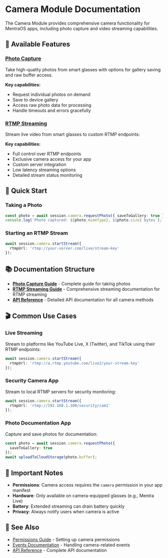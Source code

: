 # Camera Module Documentation

The Camera Module provides comprehensive camera functionality for MentraOS apps, including photo capture and video streaming capabilities.

## 📸 Available Features

### [Photo Capture](./photo-capture.md)
Take high-quality photos from smart glasses with options for gallery saving and raw buffer access.

**Key capabilities:**
- Request individual photos on demand
- Save to device gallery
- Access raw photo data for processing
- Handle timeouts and errors gracefully

### [RTMP Streaming](./rtmp-streaming.md)
Stream live video from smart glasses to custom RTMP endpoints:

**Key capabilities:**
- Full control over RTMP endpoints
- Exclusive camera access for your app
- Custom server integration
- Low latency streaming options
- Detailed stream status monitoring

## 🎯 Quick Start

### Taking a Photo
```typescript
const photo = await session.camera.requestPhoto({ saveToGallery: true });
console.log(`Photo captured: ${photo.mimeType}, ${photo.size} bytes`);
```

### Starting an RTMP Stream
```typescript
await session.camera.startStream({
  rtmpUrl: 'rtmp://your-server.com/live/stream-key'
});
```

## 📚 Documentation Structure

- **[Photo Capture Guide](./photo-capture.md)** - Complete guide for taking photos
- **[RTMP Streaming Guide](./rtmp-streaming.md)** - Comprehensive streaming documentation for RTMP streaming
- **[API Reference](/reference/managers/camera)** - Detailed API documentation for all camera methods

## 🎬 Common Use Cases

### Live Streaming
Stream to platforms like YouTube Live, X (Twitter), and TikTok using their RTMP endpoints:
```typescript
await session.camera.startStream({
  rtmpUrl: 'rtmp://a.rtmp.youtube.com/live2/your-stream-key'
});
```

### Security Camera App
Stream to local RTMP servers for security monitoring:
```typescript
await session.camera.startStream({
  rtmpUrl: 'rtmp://192.168.1.100/security/cam1'
});
```

### Photo Documentation App
Capture and save photos for documentation:
```typescript
const photo = await session.camera.requestPhoto({
  saveToGallery: true
});
await uploadToCloudStorage(photo.buffer);
```


## 🚨 Important Notes

- **Permissions**: Camera access requires the `camera` permission in your app manifest
- **Hardware**: Only available on camera-equipped glasses (e.g., Mentra Live)
- **Battery**: Extended streaming can drain battery quickly
- **Privacy**: Always notify users when camera is active

## 📖 See Also

- [Permissions Guide](/permissions) - Setting up camera permissions
- [Events Documentation](/events) - Handling camera-related events
- [API Reference](/reference/managers/camera) - Complete API documentation
